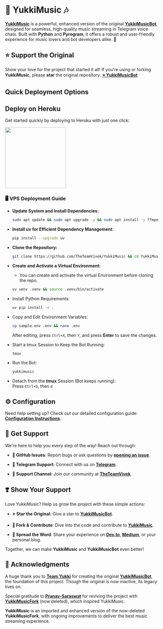 # 🎵 **YukkiMusic** 🎶

[**YukkiMusic**](https://github.com/TheTeamVivek/YukkiMusic) is a powerful, enhanced version of the original [**YukkiMusicBot**](https://github.com/TeamYukki/YukkiMusicBot), designed for seamless, high-quality music streaming in Telegram voice chats. Built with **Python** and **Pyrogram**, it offers a robust and user-friendly experience for music lovers and bot developers alike. 🚀


## ⭐ Support the Original
Show your love for the project that started it all! If you're using or forking **YukkiMusic**, please **star** the original repository: [**⭐ YukkiMusicBot**](https://github.com/TeamYukki/YukkiMusicBot)

## Quick Deployment Options

## Deploy on Heroku
Get started quickly by deploying to Heroku with just one click:

<a href="https://dashboard.heroku.com/new?template=https://github.com/TheTeamVivek/YukkiMusic">
  <img src="https://img.shields.io/badge/Deploy%20To%20Heroku-red?style=for-the-badge&logo=heroku" width="200"/>
</a>

### 🖥️ VPS Deployment Guide

- **Update System and Install Dependencies**:  
  ```bash
  sudo apt update && sudo apt upgrade -y && sudo apt install -y ffmpeg git python3-pip tmux nano
  ```

- **Install uv for Efficient Dependency Management**:
  ```bash
  pip install --upgrade uv
  ```


- **Clone the Repository:**  
  ```bash
  git clone https://github.com/TheTeamVivek/YukkiMusic && cd YukkiMusic
  ```
  

- **Create and Activate a Virtual Environment:**
  - You can create and activate the virtual Environment before cloning the repo.
  ```bash
  uv venv .venv && source .venv/bin/activate
  ```

- Install Python Requirements:  
  ```bash
  uv pip install -e .
  ```

- Copy and Edit Environment Variables:  
  ```bash
  cp sample.env .env && nano .env
  ```
  After editing, press `Ctrl+X`, then `Y`, and press **Enter** to save the changes.

- Start a tmux Session to Keep the Bot Running:  
  ```bash
  tmux
  ```

- Run the Bot:  
  ```bash
  yukkimusic
  ```

- Detach from the **tmux** Session (Bot keeps running):  
  Press `Ctrl+b`, then `d`


## ⚙️ Configuration

Need help setting up? Check out our detailed configuration guide: [**Configuration Instructions**](https://github.com/TheTeamVivek/YukkiMusic/blob/master/config/README.md).


## 🤝 Get Support

We're here to help you every step of the way! Reach out through:

- **📝 GitHub Issues**: Report bugs or ask questions by [**opening an issue**](https://github.com/TheTeamVivek/YukkiMusic/issues/new?assignees=&labels=question&title=support).

- **💬 Telegram Support**: Connect with us on [**Telegram**](https://t.me/TheTeamVk).

- **👥 Support Channel**: Join our community at
 [**TheTeamVivek**](https://t.me/TheTeamVivek).


## ❣️ Show Your Support

Love YukkiMusic? Help us grow the project with these simple actions:

- **⭐ Star the Original:** Give a star to [**YukkiMusicBot**](https://github.com/TeamYukki/YukkiMusicBot).
  
- **🍴 Fork & Contribute**: Dive into the code and contribute to [**YukkiMusic**](https://github.com/TheTeamVivek/YukkiMusic).

- **📢 Spread the Word**: Share your experience on [**Dev.to**](https://dev.to/), [**Medium**](https://medium.com/), or your personal blog.

Together, we can make **YukkiMusic** and **YukkiMusicBot** even better!

## 🙏 Acknowledgments 

A huge thank you to [**Team Yukki**](https://github.com/TeamYukki) for creating the original [**YukkiMusicBot**](https://github.com/TeamYukki/YukkiMusicBot), the foundation of this project. Though the original is now inactive, its legacy lives on.

Special gratitude to [**Pranav-Saraswat**](https://github.com/Pranav-Saraswat) for reviving the project with [**YukkiMusicFork**](https://github.com/Pranav-Saraswat/YukkiMusicFork) (now deleted), which inspired YukkiMusic.

**YukkiMusic** is an imported and enhanced version of the now-deleted **YukkiMusicFork**, with ongoing improvements to deliver the best music streaming experience.